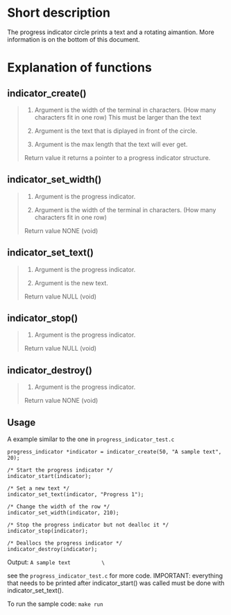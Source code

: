 # Short description
The progress indicator circle prints a text and a rotating aimantion. More information is on the bottom of this document.

# Explanation of functions

## indicator_create()
> 
> 1. Argument 
> is the width of the terminal in characters. (How many characters fit in one row)
> This must be larger than the text
> 
> 2. Argument
> is the text that is diplayed in front of the circle.
> 
> 3. Argument
> is the max length that the text will ever get.
>
> Return value
> it returns a pointer to a progress indicator structure.

## indicator_set_width()
> 
> 1. Argument
> is the progress indicator.
> 
> 2. Argument
> is the width of the terminal in characters. (How many characters fit in one row)
> 
> Return value
> NONE (void)

## indicator_set_text()
> 
> 1. Argument
> is the progress indicator.
> 
> 2. Argument
> is the new text.
> 
> Return value
> NULL (void)

## indicator_stop()
>
> 1. Argument
> is the progress indicator.
>
> Return value
> NULL (void)

## indicator_destroy()
> 
> 1. Argument
> is the progress indicator.
> 
> Return value
> NONE (void)

## Usage

A example similar to the one in `progress_indicator_test.c`

```
progress_indicator *indicator = indicator_create(50, "A sample text", 20);

/* Start the progress indicator */
indicator_start(indicator);

/* Set a new text */
indicator_set_text(indicator, "Progress 1");

/* Change the width of the row */
indicator_set_width(indicator, 210);

/* Stop the progress indicator but not dealloc it */
indicator_stop(indicator);

/* Deallocs the progress indicator */
indicator_destroy(indicator);
```
Output:
`A sample text          \`

see the `progress_indicator_test.c` for more code.
IMPORTANT: everything that needs to be printed after indicator_start() was called must be done with indicator_set_text().

To run the sample code:
`make run`
